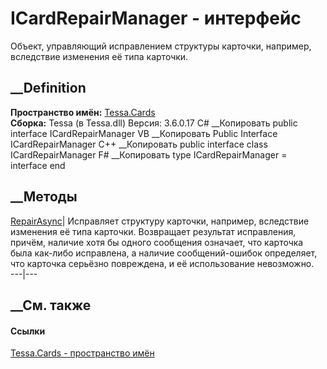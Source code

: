 # ICardRepairManager - интерфейс
Объект, управляющий исправлением структуры карточки, например, вследствие
изменения её типа карточки.
## __Definition
 **Пространство имён:** [Tessa.Cards](N_Tessa_Cards.htm)  
 **Сборка:** Tessa (в Tessa.dll) Версия: 3.6.0.17
C# __Копировать
     public interface ICardRepairManager
VB __Копировать
     Public Interface ICardRepairManager
C++ __Копировать
     public interface class ICardRepairManager
F# __Копировать
     type ICardRepairManager = interface end
##  __Методы
[RepairAsync](M_Tessa_Cards_ICardRepairManager_RepairAsync.htm)|  Исправляет
структуру карточки, например, вследствие изменения её типа карточки.
Возвращает результат исправления, причём, наличие хотя бы одного сообщения
означает, что карточка была как-либо исправлена, а наличие сообщений-ошибок
определяет, что карточка серьёзно повреждена, и её использование невозможно.  
---|---  
## __См. также
#### Ссылки
[Tessa.Cards - пространство имён](N_Tessa_Cards.htm)
